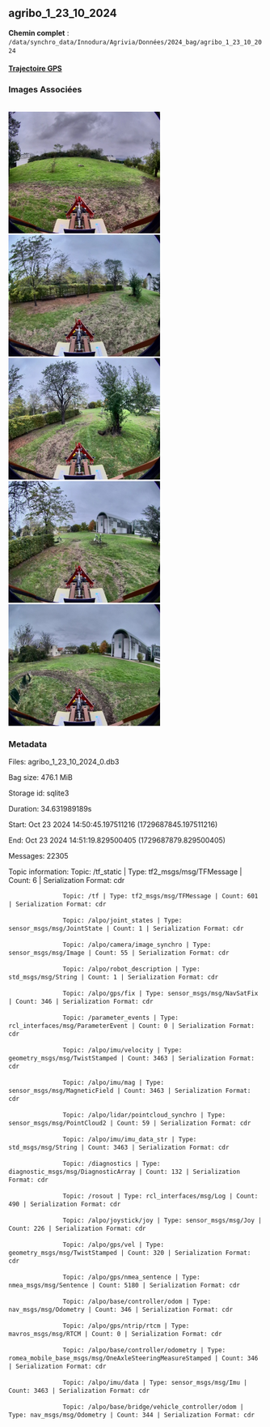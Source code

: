 ## agribo_1_23_10_2024

**Chemin complet** : `/data/synchro_data/Innodura/Agrivia/Données/2024_bag/agribo_1_23_10_2024`

#### [Trajectoire GPS](gps_traj.html)

### Images Associées

<br/><span><img src='img_exemples/image_1729687796650333695.jpg' alt='drawing' width='300'/><img src='img_exemples/image_1729687805977294646.jpg' alt='drawing' width='300'/><img src='img_exemples/image_1729687814354298288.jpg' alt='drawing' width='300'/><img src='img_exemples/image_1729687820361426062.jpg' alt='drawing' width='300'/><img src='img_exemples/image_1729687828859472719.jpg' alt='drawing' width='300'/><br/></span>
### Metadata



Files:             agribo_1_23_10_2024_0.db3

Bag size:          476.1 MiB

Storage id:        sqlite3

Duration:          34.631989189s

Start:             Oct 23 2024 14:50:45.197511216 (1729687845.197511216)

End:               Oct 23 2024 14:51:19.829500405 (1729687879.829500405)

Messages:          22305

Topic information: Topic: /tf_static | Type: tf2_msgs/msg/TFMessage | Count: 6 | Serialization Format: cdr

                   Topic: /tf | Type: tf2_msgs/msg/TFMessage | Count: 601 | Serialization Format: cdr

                   Topic: /alpo/joint_states | Type: sensor_msgs/msg/JointState | Count: 1 | Serialization Format: cdr

                   Topic: /alpo/camera/image_synchro | Type: sensor_msgs/msg/Image | Count: 55 | Serialization Format: cdr

                   Topic: /alpo/robot_description | Type: std_msgs/msg/String | Count: 1 | Serialization Format: cdr

                   Topic: /alpo/gps/fix | Type: sensor_msgs/msg/NavSatFix | Count: 346 | Serialization Format: cdr

                   Topic: /parameter_events | Type: rcl_interfaces/msg/ParameterEvent | Count: 0 | Serialization Format: cdr

                   Topic: /alpo/imu/velocity | Type: geometry_msgs/msg/TwistStamped | Count: 3463 | Serialization Format: cdr

                   Topic: /alpo/imu/mag | Type: sensor_msgs/msg/MagneticField | Count: 3463 | Serialization Format: cdr

                   Topic: /alpo/lidar/pointcloud_synchro | Type: sensor_msgs/msg/PointCloud2 | Count: 59 | Serialization Format: cdr

                   Topic: /alpo/imu/imu_data_str | Type: std_msgs/msg/String | Count: 3463 | Serialization Format: cdr

                   Topic: /diagnostics | Type: diagnostic_msgs/msg/DiagnosticArray | Count: 132 | Serialization Format: cdr

                   Topic: /rosout | Type: rcl_interfaces/msg/Log | Count: 490 | Serialization Format: cdr

                   Topic: /alpo/joystick/joy | Type: sensor_msgs/msg/Joy | Count: 226 | Serialization Format: cdr

                   Topic: /alpo/gps/vel | Type: geometry_msgs/msg/TwistStamped | Count: 320 | Serialization Format: cdr

                   Topic: /alpo/gps/nmea_sentence | Type: nmea_msgs/msg/Sentence | Count: 5180 | Serialization Format: cdr

                   Topic: /alpo/base/controller/odom | Type: nav_msgs/msg/Odometry | Count: 346 | Serialization Format: cdr

                   Topic: /alpo/gps/ntrip/rtcm | Type: mavros_msgs/msg/RTCM | Count: 0 | Serialization Format: cdr

                   Topic: /alpo/base/controller/odometry | Type: romea_mobile_base_msgs/msg/OneAxleSteeringMeasureStamped | Count: 346 | Serialization Format: cdr

                   Topic: /alpo/imu/data | Type: sensor_msgs/msg/Imu | Count: 3463 | Serialization Format: cdr

                   Topic: /alpo/base/bridge/vehicle_controller/odom | Type: nav_msgs/msg/Odometry | Count: 344 | Serialization Format: cdr



